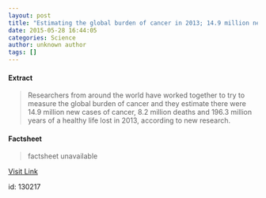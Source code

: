 ```yaml
---
layout: post
title: "Estimating the global burden of cancer in 2013; 14.9 million new cases worldwide"
date: 2015-05-28 16:44:05
categories: Science
author: unknown author
tags: []
---
```



#### Extract
>Researchers from around the world have worked together to try to measure the global burden of cancer and they estimate there were 14.9 million new cases of cancer, 8.2 million deaths and 196.3 million years of a healthy life lost in 2013, according to new research.

#### Factsheet
>factsheet unavailable

[Visit Link](http://feeds.sciencedaily.com/~r/sciencedaily/~3/YivaaDEz7dM/150528124405.htm)

id:  130217
